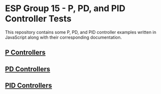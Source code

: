 # ESP Group 15 - P, PD, and PID Controller Tests
This repository contains some P, PD, and PID controller examples written in JavaScript along with their corresponding documentation.


## [P Controllers](./P-Controllers)

## [PD Controllers](./PD-Controllers)

## [PID Controllers](./PID-Controllers)



